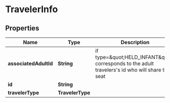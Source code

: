 

# TravelerInfo


## Properties

| Name | Type | Description | Notes |
|------------ | ------------- | ------------- | -------------|
|**associatedAdultId** | **String** | if type&#x3D;\&quot;HELD_INFANT\&quot;, corresponds to the adult travelers&#39;s id who will share the seat |  [optional] |
|**id** | **String** |  |  |
|**travelerType** | **TravelerType** |  |  |



